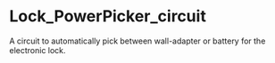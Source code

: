 # Lock_PowerPicker_circuit
A circuit to automatically pick between wall-adapter or battery for the electronic lock.
